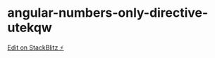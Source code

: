 # angular-numbers-only-directive-utekqw

[Edit on StackBlitz ⚡️](https://stackblitz.com/edit/angular-numbers-only-directive-utekqw)
